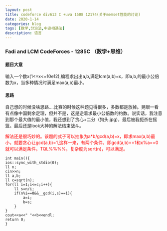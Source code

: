 ```yaml
---
layout: post
title: codeforce div613 C +uva 1608 12174(关于memset性能的讨论)
date: 2020-1-14
categories: blog
tags: [数学,分治法,中途相遇法]
description: 语言
---
```


### Fadi and LCM CodeForces - 1285C （数学+思维）
#### 题目大意
输入一个数x(1<=x<=10e12),编程求出出a,b,满足lcm(a,b)=x，即a,b,的最小公倍数为x，当多种情况时满足max(a,b)最小。
#### 思路
自己想的时候没啥思路....比赛的时候这种题见得很多，多数都是放掉。晃眼一看有点像中国剩余定理，但并不是，这是逆着求最小公倍数的约数。说实话，我注意到那个最大值的最小值，我还想到了贪心+二分（狗头.jpg)，最后被我扼杀在摇篮。最后还是look大神的解法结束战斗。
<p style="color: red">解法还是很巧妙的。该题的式子可以抽象为a*b/gcd(a,b)=x，即求max(a,b)最小，就要贪心让gcd(a,b)=1,这样一来，有两个条件，即gcd(a,b)==1和x%a==0就可以满足条件。TQL%%%%。复杂度为sqrt(n)，可以满足。</p>

    int main(){
    ios::sync_with_stdio(0);
    ll n;
    cin>>n;
    ll a,b;
    ll c=sqrt(n);
    for(ll i=1;i<=c;i++){
        ll s=n/i;
        if(n%i==0&&__gcd(i,s)==1){
            a=i;
            b=s;
        }
    }
    cout<<a<<" "<<b<<endl;
    return 0;
    } 












